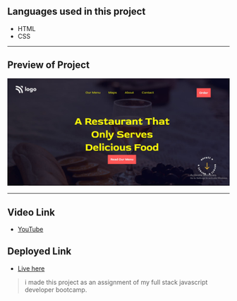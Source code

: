 ## Languages used in this project
- HTML
- CSS

***
## Preview of Project

![](./pro2.JPG)

***
## Video Link
- [YouTube](https://youtu.be/6RgKEENlFEU "youtube link")

## Deployed Link
- [Live here](https://geekyjedy-pro2.netlify.app/ "see project live on netlify")


>i made this project as an assignment of my full stack javascript developer bootcamp.